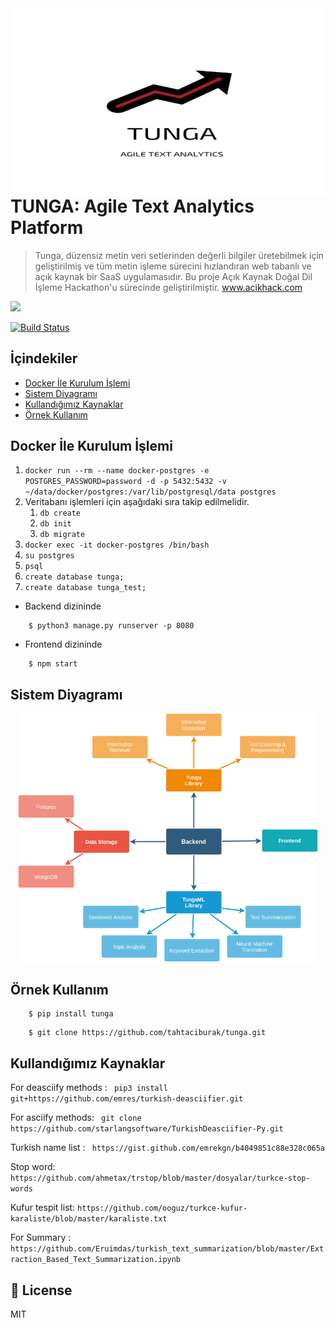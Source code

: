 <img src="images/tunga.png" width="500" height="300" align="right" />


# TUNGA: Agile Text Analytics Platform
> Tunga, düzensiz metin veri setlerinden değerli bilgiler üretebilmek için geliştirilmiş ve tüm metin işleme sürecini 
hızlandıran web tabanlı ve açık kaynak bir SaaS uygulamasıdır. Bu proje Açık Kaynak Doğal Dil İşleme Hackathon'u sürecinde
geliştirilmiştir. www.acikhack.com




<a href="https://github.com/badges/shields/graphs/contributors" alt="Contributors">
<img src="https://img.shields.io/github/contributors/badges/shields" /></a>

[![Build Status](https://travis-ci.com/tahtaciburak/tunga.svg?token=nnqL1e1pEDHAHFsZzkNx&branch=master)](https://travis-ci.com/tahtaciburak/tunga)

## İçindekiler
- [Docker İle Kurulum İşlemi](#Docker-İle-Kurulum-İşlemi)
- [Sistem Diyagramı](#Sistem-Diyagramı)
- [Kullandığımız Kaynaklar](#Kullandığımız-Kaynaklar)
- [Örnek Kullanım](#Örnek-Kullanım)

## Docker İle Kurulum İşlemi
1. ```docker run --rm --name docker-postgres -e POSTGRES_PASSWORD=password -d -p 5432:5432 -v ~/data/docker/postgres:/var/lib/postgresql/data postgres```
2. Veritabanı işlemleri için aşağıdaki sıra takip edilmelidir.
    1. ```db create```
    2. ```db init```
    3. ```db migrate```
3. ```docker exec -it docker-postgres /bin/bash```
4. ```su postgres```
5. ```psql```
6. ```create database tunga;```
7. ```create database tunga_test;```
- Backend dizininde
``` shell 
    $ python3 manage.py runserver -p 8080
```
- Frontend dizininde

```shell 
    $ npm start
```

## Sistem Diyagramı
<p align="center">
    <img src="images/tunga_system_diagram.png" width="480"\>
</p>

## Örnek Kullanım
``` shell 
    $ pip install tunga
```

``` shell 
    $ git clone https://github.com/tahtaciburak/tunga.git
```

## Kullandığımız Kaynaklar
For deasciify methods : ``` pip3 install git+https://github.com/emres/turkish-deasciifier.git```

For asciify methods: ``` git clone https://github.com/starlangsoftware/TurkishDeasciifier-Py.git```

Turkish name list : ``` https://gist.github.com/emrekgn/b4049851c88e328c065a```

Stop word: ```https://github.com/ahmetax/trstop/blob/master/dosyalar/turkce-stop-words```

Kufur tespit list: ```https://github.com/ooguz/turkce-kufur-karaliste/blob/master/karaliste.txt```

For Summary : ```https://github.com/Eruimdas/turkish_text_summarization/blob/master/Extraction_Based_Text_Summarization.ipynb```

## 📝 License
MIT

